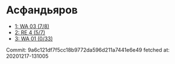 # Асфандьяров
- [1: WA 03 (7/8)](1.md)
- [2: RE 4 (5/7)](2.md)
- [3: WA 01 (0/33)](3.md)

Commit: 9a6c121df7f5cc18b9772da596d211a7441e6e49
 fetched at: 20201217-131005
